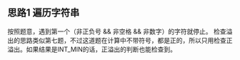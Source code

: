 ## 思路1 遍历字符串

按照题意，遇到第一个（非正负号 && 非空格 && 非数字）的字符就停止。
检查溢出的思路类似第七题，不过这道题在计算中不带符号，都是正的，所以只用检查正溢出。如果结果是INT_MIN的话，正溢出的判断也能检查到。

